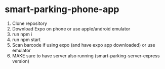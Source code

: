 # smart-parking-phone-app

1) Clone repository
2) Download Expo on phone or use apple/android emulator
3) run npm i
4) run npm start
5) Scan barcode if using expo (and have expo app downloaded) or use emulator
6) MAKE sure to have server also running (smart-parking-server-express version)
